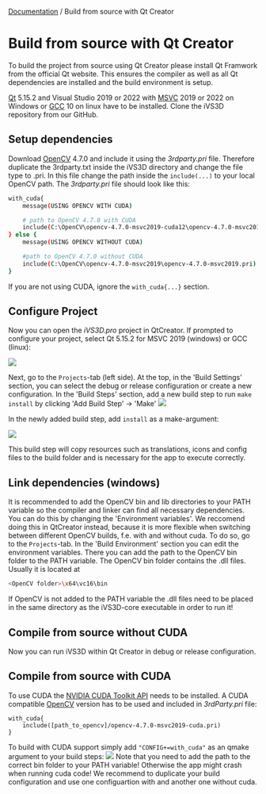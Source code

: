 [Documentation](../README.md) / Build from source with Qt Creator

# Build from source with Qt Creator
To build the project from source using Qt Creator please install Qt Framwork from the official Qt website. This ensures the compiler as well as all Qt dependencies are installed and the build environment is setup.

[Qt] 5.15.2 and Visual Studio 2019 or 2022  with [MSVC] 2019 or 2022 on Windows or [GCC] 10 on linux have to be installed. Clone the iVS3D repository from our GitHub.

## Setup dependencies
Download [OpenCV] 4.7.0 and include it using the _3rdparty.pri_ file. Therefore duplicate the 3rdparty.txt inside 
the iVS3D directory and change the file type to .pri. In this file change the path inside the ```include(...)```
to your local OpenCV path. The _3rdparty.pri_ file should look like this:
```sh
with_cuda{
    message(USING OPENCV WITH CUDA)

    # path to OpenCV 4.7.0 with CUDA
    include(C:\OpenCV\opencv-4.7.0-msvc2019-cuda12\opencv-4.7.0-msvc2019-cuda12.pri)
} else {
    message(USING OPENCV WITHOUT CUDA)

    #path to OpenCV 4.7.0 without CUDA
    include(C:\OpenCV\opencv-4.7.0-msvc2019\opencv-4.7.0-msvc2019.pri)
}
```
If you are not using CUDA, ignore the `with_cuda{...}` section.

## Configure Project
Now you can open the _iVS3D.pro_ project in QtCreator. If prompted to configure your project, select Qt 5.15.2 for MSVC 2019 (windows) or GCC (linux):

![](images/QtCreator_configure_project.PNG)

Next, go to the `Projects`-tab (left side). At the top, in the 'Build Settings' section, you can select the debug or release configuration or create a new configuration. In the 'Build Steps' section, add a new build step to run `make install` by clicking 'Add Build Step' -> 'Make'
![](images/QtCreator_configure_build.PNG)

In the newly added build step, add `install` as a make-argument:

![](images/QtCreator_configure_install.PNG)

This build step will copy resources such as translations, icons and config files to the build folder and is necessary for the app to execute correctly.

## Link dependencies (windows)
It is recommended to add the OpenCV bin and lib directories to your PATH variable so the 
compiler and linker can find all necessary dependencies. You can do this by changing the 'Environment variables'. We reccomend doing this in QtCreator instead, because it is more flexible when switching between different OpenCV builds, f.e. with and without cuda. To do so, go to the `Projects`-tab. In the 'Build Environment' section you can edit the environment variables. There you can add the path to the OpenCV bin folder to the PATH variable. The OpenCV bin folder contains the .dll files. Usually it is located at 
```sh
<OpenCV folder>\x64\vc16\bin
```

If OpenCV is not added to the PATH variable the .dll files need to be
placed in the same directory as the iVS3D-core executable in order to run it!

## Compile from source without CUDA
Now you can run iVS3D within Qt Creator in debug or release configuration.

## Compile from source with CUDA
To use CUDA the [NVIDIA CUDA Toolkit API] needs to be installed. A CUDA compatible [OpenCV] version has to be used and included in _3rdParty.pri_ file:

```sd
with_cuda{
    include([path_to_opencv]/opencv-4.7.0-msvc2019-cuda.pri)
}
```

To build with CUDA support simply add  ```"CONFIG+=with_cuda"``` as an qmake argument to your build steps:
![](images/QtCreator_configure_cuda.PNG)
Note that you need to add the path to the correct bin folder to your PATH variable! Otherwise the app might crash when running cuda code! We recommend to duplicate your build configuration and use one configuartion with and another one without cuda.

  [OpenCV]: <https://github.com/opencv>
  [Qt]:     <https://www.qt.io>
  [MSVC]:   <https://www.microsoft.com/de-de/download/details.aspx?id=48159>
  [GCC]:    <https://gcc.gnu.org>
  [NVIDIA CUDA Toolkit API]:    <https://developer.nvidia.com/cuda-zone>
